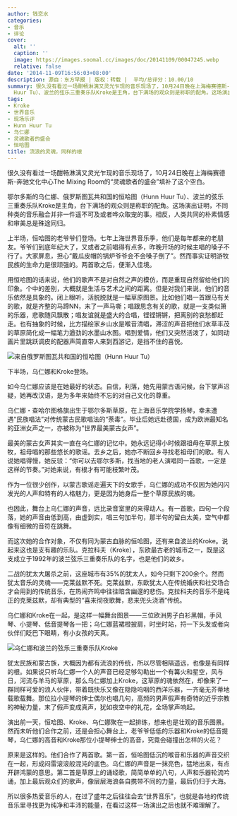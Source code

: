 ```yaml
---
author: 钱恋水
categories:
- 音乐
- 评论
cover:
  alt: ''
  caption: ''
  image: https://images.soomal.cc/images/doc/20141109/00047245.webp
  relative: false
date: '2014-11-09T16:56:03+08:00'
description: 源自：东方早报 | 版权：转载 |  平均/总评分：10.00/10
summary: 很久没有看过一场酣畅淋漓又灵光乍现的音乐现场了，10月24日晚在上海梅赛德斯-奔驰文化中心The Mixing Room的“灵魂歌者的盛会”填补了这个空白。鄂尔多斯的乌仁娜、俄罗斯图瓦共和国的恒哈图（Hunn
  Huur Tu）、波兰的弦乐三重奏乐队Kroke是主角，台下满场的观众则是称职的配角。这场演出证明……
tags:
- Kroke
- 世界音乐
- 现场乐评
- Hunn Huur Tu
- 乌仁娜
- 灵魂歌者的盛会
- 恒哈图
title: 流浪的灵魂，同样的根
---
```


很久没有看过一场酣畅淋漓又灵光乍现的音乐现场了，10月24日晚在上海梅赛德斯-奔驰文化中心The Mixing Room的“灵魂歌者的盛会”填补了这个空白。

鄂尔多斯的乌仁娜、俄罗斯图瓦共和国的恒哈图（Hunn Huur Tu）、波兰的弦乐三重奏乐队Kroke是主角，台下满场的观众则是称职的配角。这场演出证明，不同种类的音乐融合并非一件遥不可及或者哗众取宠的事。相反，人类共同的朴素情感和审美总是殊途同归。

上半场，恒哈图的老爷爷们登场。七年上海世界音乐季，他们是每年都来的老朋友。爷爷们到底年纪大了，又或者之前唱得有点多，昨晚开场的时候主唱的嗓子不行了。大家屏息，担心“戴瓜皮帽的锅炉爷爷会不会嗓子倒了”。然而事实证明游牧民族的生命力是很顽强的。两首歌之后，便渐入佳境。

用恒哈图的话来说，他们的歌声不是对自然之声的模仿，而是重现自然留给他们的印象。个中的差别，大概就是生活与艺术之间的距离。但是对我们来说，他们的音乐依然是具象的。闭上眼听，活脱脱就是一幅草原图景。比如他们唱一首跟马有关的歌，就是齐整的马蹄NN，末了一声马嘶；唱跟思念有关的歌，就是一支类似箫的乐器，悲歌随风飘散；唱友谊就是盛大的合唱，铿铿锵锵，把离别的哀愁都赶走。也有抽象的时候，比方描绘家乡山水是喉音清唱，滞涩的声音把他们水草丰茂的草原简化成一幅笔力遒劲的水墨山水图。唱到爱情，他们又突然活泼了，如同动画片里跳跃调皮的配器声简直带人来到西游记，是挡不住的喜悦。

![来自俄罗斯图瓦共和国的恒哈图（Hunn Huur Tu）](https://images.soomal.cc/images/doc/20141109/00047244.webp)





下半场，乌仁娜和Kroke登场。

如今乌仁娜应该是在她最好的状态。自信，利落，她先用蒙古语问候，台下掌声迟疑，她再改汉语，是为多年来始终不忘的对自己文化的尊重。

乌仁娜・查哈尔图格旗出生于鄂尔多斯草原，在上海音乐学院学扬琴，幸未遭遇“民族唱法”对传统蒙古民歌唱法的“荼毒”。毕业后她远赴德国，成为欧洲最知名的亚洲女声之一，亦被称为“世界最美蒙古女声”。

最美的蒙古女声其实一直在乌仁娜的记忆中。她永远记得小时候跟祖母在草原上放牧，祖母唱的那些悠长的歌谣。去乡之后，她亦不断回乡寻找老祖母们的歌。有人说她唱得慢，她反驳：“你可以去鄂尔多斯，找当地的老人演唱同一首歌，一定是这样的节奏。”对她来说，有根才有可能枝繁叶茂。

作为一位很少创作，以蒙古歌谣走遍天下的女歌手，乌仁娜的成功不仅因为她闪闪发光的人声和特有的人格魅力，更是因为她身后一整个草原民族的魂。

也因此，舞台上乌仁娜的声音，远比录音室里的来得动人。有一首歌，四句一个段落，她的声音由低到高，由虚到实，唱三句加半句，那半句的留白太美，空气中都像有细微的音符在跳舞。

而这次她的合作对象，不仅有同为蒙古血脉的恒哈图，还有来自波兰的Kroke。说起来这也是支有趣的乐队。克拉科夫（Kroke），东欧最古老的城市之一，既是这支成立于1992年的波兰弦乐三重奏乐队的名字，也是他们的故乡。

二战的犹太大屠杀之前，这座城市有35%的犹太人，如今只剩下200余个。然而犹太音乐的灵魂――克莱兹默不死。克莱兹默，东欧犹太人在传统婚庆和社交场合才会用到的传统音乐，在热闹齐鸣中往往暗含幽邃的悲伤。克拉科夫的音乐不是纯正的克莱兹默，却有典型的“喜来彻夜歌舞，悲来兜头浇酒”传统。

乌仁娜和Kroke在一起，是这样一幅舞台图景――三位欧洲男子白衫黑帽，手风琴、小提琴、低音提琴各一把；乌仁娜蓝裙橙披肩，时坐时站，捋一下头发或者向伙伴们眨巴下眼睛，有小女孩的天真。

![乌仁娜和波兰的弦乐三重奏乐队Kroke](https://images.soomal.cc/images/doc/20141109/00047245.webp)





犹太民族和蒙古族，大概因为都有流浪的传统，所以尽管相隔遥远，也像是有同样的根。如果说只听乌仁娜一个人的声音已经足够勾勒出一个有篝火和星空，风与日，河流与羊马的草原，那么乌仁娜加上Kroke，这草原的魂依然在，却像来了一群同样可爱的浪人伙伴，带着既快乐又像在隐隐呜咽的西洋乐器，一齐毫无芥蒂地载歌载舞。那位拉小提琴的绅士偶尔也唱几句，高频的男声假声有奇特的近乎宗教的神秘力量，末了假声变成真声，犹如夜空中的礼花，全场掌声响起。

演出前一天，恒哈图、Kroke、乌仁娜聚在一起排练，想来也是壮观的音乐图景。然而未听他们合作之前，还是会担心舞台上，老爷爷低低的乐器和Kroke的低音提琴，乌仁娜的高音和Kroke那位小提琴绅士的高音，究竟会碰撞出怎样的火花？

原来是这样的。他们合作了两首歌。第一首，恒哈图低沉的喉音和乐器的声音交织在一起，形成闷雷滚滚般混沌的底色。乌仁娜的声音是一抹亮色，猛地出来，有点开辟鸿蒙的意思。第二首是草原上的诵经歌，简简单单的八句，人声和乐器轮流吟诵，加上最后观众们的歌声，像层层海浪各自携带不同的力量，最后仍归于大海。

所以很多热爱音乐的人，在过了盛年之后往往会去“世界音乐”，也就是各地的传统音乐里寻找更为纯净和丰沛的能量，在看过这样一场演出之后也就不难理解了。